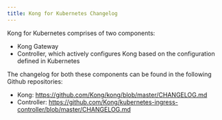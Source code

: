 ```yaml
---
title: Kong for Kubernetes Changelog
---
```


Kong for Kubernetes comprises of two components:

* Kong Gateway
* Controller, which actively configures Kong based on the configuration defined in Kubernetes


The changelog for both these components can be found in the following Github repositories:

* Kong: https://github.com/Kong/kong/blob/master/CHANGELOG.md
* Controller: https://github.com/Kong/kubernetes-ingress-controller/blob/master/CHANGELOG.md
